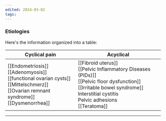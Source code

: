 ```yaml
---
edited: 2024-03-02
tags:
---
```

### Etiologies
Here's the information organized into a table:

| Cyclical pain                                                                                                                                 | Acyclical                                                                                                                                                                                   |
| --------------------------------------------------------------------------------------------------------------------------------------------- | ------------------------------------------------------------------------------------------------------------------------------------------------------------------------------------------- |
| [[Endometriosis]]<br>[[Adenomyosis]]<br>[[functional ovarian cysts]]<br>[[Mittelschmerz]]<br>[[Ovarian remnant syndrome]]<br>[[Dysmenorrhea]] | [[Fibroid uterus]]<br>[[Pelvic Inflammatory Diseases (PIDs)]]<br>[[Pelvic floor dysfunction]]<br>[[Irritable bowel syndrome]]<br>Interstitial cystitis<br>Pelvic adhesions<br>[[Teratoma]]  |



---
